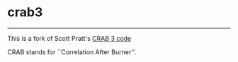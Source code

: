 # crab3
---

This is a fork of Scott Pratt's [CRAB 3 code](https://web.pa.msu.edu/people/pratts/freecodes/crab/home.html)

CRAB stands for ``Correlation After Burner''.

